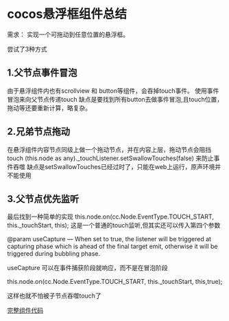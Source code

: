 # cocos悬浮框组件总结

需求：
实现一个可拖动到任意位置的悬浮框。

尝试了3种方式


## 1.父节点事件冒泡

由于悬浮组件内也有scrollview 和 button等组件，会吞掉touch事件。
使用事件冒泡来向父节点传递touch
缺点是要找到所有button去做事件冒泡,且touch位置，拖动等还要重新计算，略复杂。

## 2.兄弟节点拖动

在悬浮组件内容节点同级上做一个拖动节点，并在内容上层，拖动节点会阻挡touch
(this.node as any)._touchListener.setSwallowTouches(false) 来防止事件吞噬
缺点是setSwallowTouches已经过时了，只能在web上运行，原声环境并不能使用

## 3.父节点优先监听

最后找到一种简单的实现
this.node.on(cc.Node.EventType.TOUCH_START, this._touchStart, this);
这是一个普通的touch监听,但其实还可以传入第四个参数

@param useCapture — When set to true, the listener will be triggered at capturing phase which is ahead of the final target emit, otherwise it will be triggered during bubbling phase.

useCapture 可以在事件捕获阶段就响应，而不是在冒泡阶段

this.node.on(cc.Node.EventType.TOUCH_START, this._touchStart, this,true);

这样也就不怕被子节点吞噬touch了

[完整组件代码](https://github.com/h87545645/Blog/blob/main/cocos-creator/DragAttachHelper.ts)
